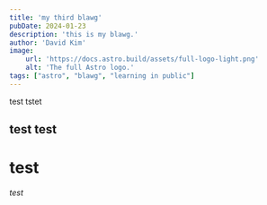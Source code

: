 ```yaml
---
title: 'my third blawg'
pubDate: 2024-01-23
description: 'this is my blawg.'
author: 'David Kim'
image:
    url: 'https://docs.astro.build/assets/full-logo-light.png'
    alt: 'The full Astro logo.'
tags: ["astro", "blawg", "learning in public"]
---
```

test tstet
## test test 
# test 

*test*